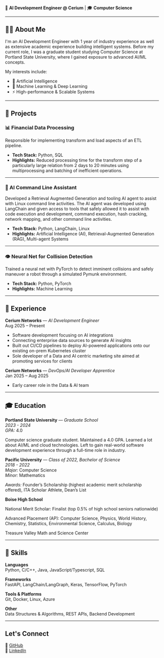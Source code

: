 🚀 **AI Development Engineer @ Cerium** | 🎓 **Computer Science**  

---

## 🧑‍💻 About Me
I'm an AI Development Engineer with 1 year of industry experience as well as extensive academic experience building intelligent systems. Before my current role, I was a graduate student studying Computer Science at Portland State University, where I gained exposure to advanced AI/ML concepts.  

My interests include:
- 🤖 Artificial Intelligence  
- 🧩 Machine Learning & Deep Learning  
- ⚡ High-performance & Scalable Systems  

---

## 📂 Projects

### 📊 Financial Data Processing
Responsible for implementing transform and load aspects of an ETL pipeline.  
- **Tech Stack:** Python, SQL
- **Highlights:** Reduced processing time for the transform step of a particularly large relation from 2 days to 20 minutes using multiprocessing and batching of inefficient operations.

---

### 🧠 AI Command Line Assistant
Developed a Retrieval Augmented Generation and tooling AI agent to assist with Linux command line activities. The AI agent was developed using LangChain and given access to tools that safely allowed it to assist with code execution and development, command execution, hash cracking, network mapping, and other command line activities.  
- **Tech Stack:** Python, LangChain, Linux
- **Highlights:** Artificial Intelligence (AI), Retrieval-Augmented Generation (RAG), Multi-agent Systems

---

### 👁️ Neural Net for Collision Detection
Trained a neural net with PyTorch to detect imminent collisions and safely maneuver a robot through a simulated Pymunk environment.  
- **Tech Stack:** Python, PyTorch
- **Highlights:** Machine Learning

---

## 📜 Experience

**Cerium Networks** — *AI Development Engineer*  
Aug 2025 – Present  
- Software development focusing on AI integrations
- Connecting enterprise data sources to generate AI insights
- Built out CI/CD pipelines to deploy AI-powered applications onto our existing on-prem Kubernetes cluster
- Sole developer of a Data and AI centric marketing site aimed at promoting services for clients

**Cerium Networks** — *DevOps/AI Developer Apprentice*  
Jan 2025 – Aug 2025  
- Early career role in the Data & AI team  

---

## 🎓 Education

**Portland State University** — *Graduate School*  
*2023 - 2024*  
*GPA:* 4.0  

Computer science graduate student. Maintained a 4.0 GPA. Learned a lot about AI/ML and cloud technologies. Left to gain real-world software development experience through a full-time role in industry.

**Pacific University** — *Class of 2022, Bachelor of Science*  
*2018 - 2022*  
*Major:* Computer Science  
*Minor:* Mathematics  

*Awards:* Founder’s Scholarship (highest academic merit scholarship offered), ITA Scholar Athlete, Dean’s List

**Boise High School**  

National Merit Scholar: Finalist (top 0.5% of high school seniors nationwide)  

Advanced Placement (AP): Computer Science, Physics, World History, Chemistry, Statistics, Environmental Science, Calculus, Biology  

Treasure Valley Math and Science Center

---

## 🔧 Skills

**Languages**  
Python, C/C++, Java, JavaScript/Typescript, SQL  

**Frameworks**  
FastAPI, LangChain/LangGraph, Keras, TensorFlow, PyTorch  

**Tools & Platforms**  
Git, Docker, Linux, Azure  

**Other**  
Data Structures & Algorithms, REST APIs, Backend Development  

---

## Let's Connect

  🐙 [GitHub](https://github.com/garretsk)  
  💼 [LinkedIn](https://www.linkedin.com/in/garret-katayama/)  
